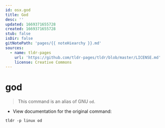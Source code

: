 ```yaml
---
id: osx.god
title: God
desc: ''
updated: 1669371655728
created: 1669371655728
stub: false
isDir: false
gitNotePath: 'pages/{{ noteHiearchy }}.md'
sources:
  - name: tldr-pages
    url: 'https://github.com/tldr-pages/tldr/blob/master/LICENSE.md'
    license: Creative Commons
---
```

# god

> This command is an alias of GNU `od`.

- View documentation for the original command:

`tldr -p linux od`

